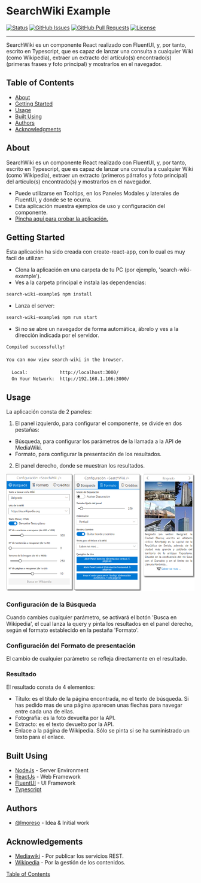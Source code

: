 
# SearchWiki Example

[![Status](https://img.shields.io/badge/status-active-success.svg)](https://github.com/lmoreso/search-wiki)
[![GitHub Issues](https://img.shields.io/github/issues/lmoreso/search-wiki.svg)](https://github.com/lmoreso/search-wiki/issues)
[![GitHub Pull Requests](https://img.shields.io/github/issues-pr/lmoreso/search-wiki.svg)](https://github.com/lmoreso/search-wiki/pulls)
[![License](https://img.shields.io/badge/license-MIT-blue.svg)](/LICENSE)

---

SearchWiki es un componente React realizado con FluentUI, y, por tanto, escrito en Typescript, que es capaz de lanzar una consulta a cualquier Wiki (como Wikipedia), extraer un extracto del artículo(s) encontrado(s) (primeras frases y foto principal) y mostrarlos en el navegador.

## Table of Contents

- [About](#about)
- [Getting Started](#getting-started)
- [Usage](#usage)
- [Built Using](#built-using)
- [Authors](#authors)
- [Acknowledgments](#acknowledgements)

## About

SearchWiki es un componente React realizado con FluentUI, y, por tanto, escrito en Typescript, que es capaz de lanzar una consulta a cualquier Wiki (como Wikipedia), extraer un extracto (primeros párrafos y foto principal) del artículo(s) encontrado(s) y mostrarlos en el navegador.

- Puede utilizarse en Tooltips, en los Paneles Modales y laterales de FluentUI, y donde se te ocurra.
- Esta aplicación muestra ejemplos de uso y configuración del componente.
- [Pincha aquí para probar la aplicación.](https://lmoreso.neocities.org/search-wiki-example/index.html)

## Getting Started

Esta aplicación ha sido creada con create-react-app, con lo cual es muy facil de utilizar:

- Clona la aplicación en una carpeta de tu PC (por ejemplo, 'search-wiki-example').
- Ves a la carpeta principal e instala las dependencias:

```bash
search-wiki-example$ npm install
```

- Lanza el server:

```bash
search-wiki-example$ npm run start
```

- Si no se abre un navegador de forma automática, ábrelo y ves a la dirección indicada por el servidor.

```bash
Compiled successfully!

You can now view search-wiki in the browser.

  Local:            http://localhost:3000/
  On Your Network:  http://192.168.1.106:3000/
  ```

## Usage

La aplicación consta de 2 paneles:

1. El panel izquierdo, para configurar el componente, se divide en dos pestañas:

- Búsqueda, para configurar los parámetros de la llamada a la API de MediaWiki.
- Formato, para configurar la presentación de los resultados.
<!-- markdownlint-disable MD029 -->
2. El panel derecho, donde se muestran los resultados.

![Pantallazo](./search-wiki-example-capture.png)

### Configuración de la Búsqueda

Cuando cambies cualquier parámetro, se activará el botón 'Busca en Wikipedia', el cual lanza la query y pinta los resultados en el panel derecho, según el formato establecido en la pestaña 'Formato'.

### Configuración del Formato de presentación

El cambio de cualquier parámetro se refleja directamente en el resultado.

### Resultado

El resultado consta de 4 elementos:

- Título: es el título de la página encontrada, no el texto de búsqueda. Si has pedido mas de una página aparecen unas flechas para navegar entre cada una de ellas.
- Fotografía: es la foto devuelta por la API.
- Extracto: es el texto devuelto por la API.
- Enlace a la página de Wikipedia. Sólo se pinta si se ha suministrado un texto para el enlace.

## Built Using

- [NodeJs](https://nodejs.org/en/) - Server Environment
- [ReactJs](https://reactjs.org/) - Web Framework
- [FluentUI](https://developer.microsoft.com/en-us/fluentui#/controls/web/) - UI Framework
- [Typescript](https://www.typescriptlang.org/docs/)

## Authors

- [@lmoreso](https://github.com/lmoreso) - Idea & Initial work

<!-- See also the list of [contributors](https://github.com/lmoreso/search-wiki/contributors) who participated in this project. -->

## Acknowledgements

- [Mediawiki](https://www.mediawiki.org/wiki/MediaWiki) - Por publicar los servicios REST.
- [Wikipedia](https://wikimediafoundation.org/) - Por la gestión de los contenidos.

[Table of Contents](#table-of-contents)
